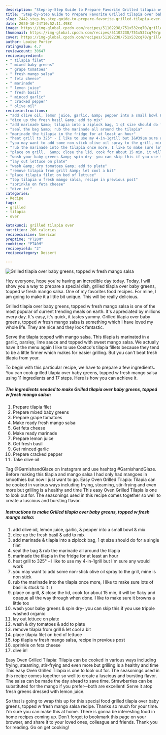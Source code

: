 ```yaml
---
description: "Step-by-Step Guide to Prepare Favorite Grilled tilapia over baby greens, topped w fresh mango salsa"
title: "Step-by-Step Guide to Prepare Favorite Grilled tilapia over baby greens, topped w fresh mango salsa"
slug: 2442-step-by-step-guide-to-prepare-favorite-grilled-tilapia-over-baby-greens-topped-w-fresh-mango-salsa
date: 2020-10-24T10:52:11.498Z
image: https://img-global.cpcdn.com/recipes/51102238/751x532cq70/grilled-tilapia-over-baby-greens-topped-w-fresh-mango-salsa-recipe-main-photo.jpg
thumbnail: https://img-global.cpcdn.com/recipes/51102238/751x532cq70/grilled-tilapia-over-baby-greens-topped-w-fresh-mango-salsa-recipe-main-photo.jpg
cover: https://img-global.cpcdn.com/recipes/51102238/751x532cq70/grilled-tilapia-over-baby-greens-topped-w-fresh-mango-salsa-recipe-main-photo.jpg
author: Louise Porter
ratingvalue: 4.7
reviewcount: 30647
recipeingredient:
- " tilapia filet"
- " mixed baby greens"
- " grape tomatoes"
- " fresh mango salsa"
- " feta cheese"
- " marinade"
- " lemon juice"
- " fresh basil"
- " minced garlic"
- " cracked pepper"
- " olive oil"
recipeinstructions:
- "add olive oil, lemon juice, garlic, &amp; pepper into a small bowl &amp; mix"
- "dice up the fresh basil &amp; add to mix"
- "add marinade &amp; tilapia into a ziplock bag, 1 qt size should do for a single filet"
- "seal the bag &amp; rub the marinade all around the tilapia"
- "marinade the tilapia in the fridge for at least an hour"
- "heat grill to 325° - I like to use my 4-in-1grill but I&#39;m sure any would work"
- "you may want to add some non-stick olive oil spray to the grill, mine is non stick"
- "rub the marinade into the tilapia once more, I like to make sure lots of basil is stuck to it :)"
- "place on grill,  &amp; close the lid, cook for about 15 min, it will be flaky and opaque all the way through when done.  I like to make sure it browns a little too"
- "wash your baby greens &amp; spin dry- you can skip this if you use tripple washed organic"
- "lay out lettuce on plate"
- "wash &amp; dry tomatoes &amp; add to plate"
- "remove tilapia from grill &amp; let cool a bit"
- "place tilapia filet on bed of lettuce"
- "top tilapia w fresh mango salsa, recipe in previous post"
- "sprinkle on feta cheese"
- "dive in!"
categories:
- Recipe
tags:
- grilled
- tilapia
- over

katakunci: grilled tilapia over 
nutrition: 206 calories
recipecuisine: American
preptime: "PT20M"
cooktime: "PT40M"
recipeyield: "2"
recipecategory: Dessert

---
```



![Grilled tilapia over baby greens, topped w fresh mango salsa](https://img-global.cpcdn.com/recipes/51102238/751x532cq70/grilled-tilapia-over-baby-greens-topped-w-fresh-mango-salsa-recipe-main-photo.jpg)

Hey everyone, hope you're having an incredible day today. Today, I will show you a way to prepare a special dish, grilled tilapia over baby greens, topped w fresh mango salsa. One of my favorites food recipes. For mine, I am going to make it a little bit unique. This will be really delicious.

Grilled tilapia over baby greens, topped w fresh mango salsa is one of the most popular of current trending meals on earth. It's appreciated by millions every day. It's easy, it's quick, it tastes yummy. Grilled tilapia over baby greens, topped w fresh mango salsa is something which I have loved my whole life. They are nice and they look fantastic.

Serve the tilapia topped with mango salsa. This tilapia is marinated in a garlic, parsley, lime sauce and topped with sweet mango salsa. We actually have it the menu again I like to use Costco&#39;s tilapia fillets because they tend to be a little firmer which makes for easier grilling. But you can&#39;t beat fresh tilapia from your.


To begin with this particular recipe, we have to prepare a few ingredients. You can cook grilled tilapia over baby greens, topped w fresh mango salsa using 11 ingredients and 17 steps. Here is how you can achieve it.

<!--inarticleads1-->

##### The ingredients needed to make Grilled tilapia over baby greens, topped w fresh mango salsa:

1. Prepare  tilapia filet
1. Prepare  mixed baby greens
1. Prepare  grape tomatoes
1. Make ready  fresh mango salsa
1. Get  feta cheese
1. Make ready  marinade
1. Prepare  lemon juice
1. Get  fresh basil
1. Get  minced garlic
1. Prepare  cracked pepper
1. Take  olive oil


Tag @GarnishandGlaze on Instagram and use hashtag #GarnishandGlaze. Before making this tilapia and mango salsa I had only had mangoes in smoothies but now I just want to go. Easy Oven Grilled Tilapia: Tilapia can be cooked in various ways including frying, steaming, stir-frying and even more but grilling is a healthy and time This easy Oven Grilled Tilapia is one to look out for. The seasonings used in this recipe comes together so well to create a luscious and bursting flavor. 

<!--inarticleads2-->

##### Instructions to make Grilled tilapia over baby greens, topped w fresh mango salsa:

1. add olive oil, lemon juice, garlic, &amp; pepper into a small bowl &amp; mix
1. dice up the fresh basil &amp; add to mix
1. add marinade &amp; tilapia into a ziplock bag, 1 qt size should do for a single filet
1. seal the bag &amp; rub the marinade all around the tilapia
1. marinade the tilapia in the fridge for at least an hour
1. heat grill to 325° - I like to use my 4-in-1grill but I&#39;m sure any would work
1. you may want to add some non-stick olive oil spray to the grill, mine is non stick
1. rub the marinade into the tilapia once more, I like to make sure lots of basil is stuck to it :)
1. place on grill,  &amp; close the lid, cook for about 15 min, it will be flaky and opaque all the way through when done.  I like to make sure it browns a little too
1. wash your baby greens &amp; spin dry- you can skip this if you use tripple washed organic
1. lay out lettuce on plate
1. wash &amp; dry tomatoes &amp; add to plate
1. remove tilapia from grill &amp; let cool a bit
1. place tilapia filet on bed of lettuce
1. top tilapia w fresh mango salsa, recipe in previous post
1. sprinkle on feta cheese
1. dive in!


Easy Oven Grilled Tilapia: Tilapia can be cooked in various ways including frying, steaming, stir-frying and even more but grilling is a healthy and time This easy Oven Grilled Tilapia is one to look out for. The seasonings used in this recipe comes together so well to create a luscious and bursting flavor. The salsa can be made the day ahead to save time. Strawberries can be substituted for the mango if you prefer--both are excellent! Serve it atop fresh greens dressed with lemon juice. 

So that is going to wrap this up for this special food grilled tilapia over baby greens, topped w fresh mango salsa recipe. Thanks so much for your time. I'm sure you can make this at home. There is gonna be interesting food in home recipes coming up. Don't forget to bookmark this page on your browser, and share it to your loved ones, colleague and friends. Thank you for reading. Go on get cooking!
